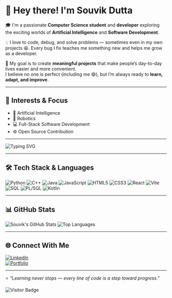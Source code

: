 # 👋 Hey there! I'm Souvik Dutta  

🎓 I'm a passionate **Computer Science student** and **developer** exploring the exciting worlds of **Artificial Intelligence** and **Software Development**.  

💡 I love to code, debug, and solve problems — sometimes even in my own projects 😆. Every bug I fix teaches me something new and helps me grow as a developer.  

🌱 My goal is to create **meaningful projects** that make people’s day-to-day lives easier and more convenient.  
I believe no one is perfect (including me 😅), but I’m always ready to **learn, adapt, and improve**.  

---

## 🧠 Interests & Focus
- 🤖 Artificial Intelligence  
- 🔧 Robotics  
- 💻 Full-Stack Software Development  
- ⚙️ Open Source Contribution  

---

<!-- Typing animation using GitHub-supported GIF -->
![Typing SVG](https://readme-typing-svg.herokuapp.com/?lines=Always+Learning+%F0%9F%92%BB;Building+Meaningful+Projects+%F0%9F%9A%80;Exploring+AI+and+Robotics+%F0%9F%9A%96&font=Fira+Code&pause=1000&color=00FF00&width=600&height=50)

---

## 🛠️ Tech Stack & Languages

![Python](https://img.shields.io/badge/-Python-3776AB?style=for-the-badge&logo=python&logoColor=white)
![C++](https://img.shields.io/badge/-C++-00599C?style=for-the-badge&logo=c%2B%2B&logoColor=white)
![Java](https://img.shields.io/badge/-Java-F7DF1E?style=for-the-badge&logo=java&logoColor=white)
![JavaScript](https://img.shields.io/badge/-JavaScript-F7DF1E?style=for-the-badge&logo=javascript&logoColor=black)
![HTML5](https://img.shields.io/badge/-HTML5-E34F26?style=for-the-badge&logo=html5&logoColor=white)
![CSS3](https://img.shields.io/badge/-CSS3-1572B6?style=for-the-badge&logo=css3&logoColor=white)
![React](https://img.shields.io/badge/-React-61DAFB?style=for-the-badge&logo=react&logoColor=black)
![Vite](https://img.shields.io/badge/-Vite-646CFF?style=for-the-badge&logo=vite&logoColor=white)
![SQL](https://img.shields.io/badge/-SQL-00758F?style=for-the-badge&logo=mysql&logoColor=white)
![PL/SQL](https://img.shields.io/badge/-PL%2FSQL-00758F?style=for-the-badge&logo=mysql&logoColor=white)
![Kotlin](https://img.shields.io/badge/-Kotlin-0095D5?style=for-the-badge&logo=kotlin&logoColor=white)

---

## 📊 GitHub Stats

![Souvik's GitHub Stats](https://github-readme-stats.vercel.app/api?username=SouvikDutta&show_icons=true&theme=radical&hide_title=true)
![Top Languages](https://github-readme-stats.vercel.app/api/top-langs/?username=SouvikDutta&layout=compact&theme=radical&hide=html,css)


---

## 🌐 Connect With Me
[![LinkedIn](https://img.shields.io/badge/LinkedIn-blue?style=for-the-badge&logo=linkedin)](www.linkedin.com/in/souvik-dutta-244304307)  
[![Portfolio](https://img.shields.io/badge/Portfolio-black?style=for-the-badge&logo=firefox)](https://s7d4007.github.io/Personal-Portfolio/)

---

⭐ *"Learning never stops — every line of code is a step toward progress."*  

![Visitor Badge](https://visitor-badge.laobi.icu/badge?page_id=SouvikDutta)
